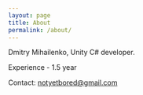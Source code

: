 ```yaml
---
layout: page
title: About
permalink: /about/
---
```


Dmitry Mihailenko, Unity C# developer. 

Experience - 1.5 year

Contact: notyetbored@gmail.com
